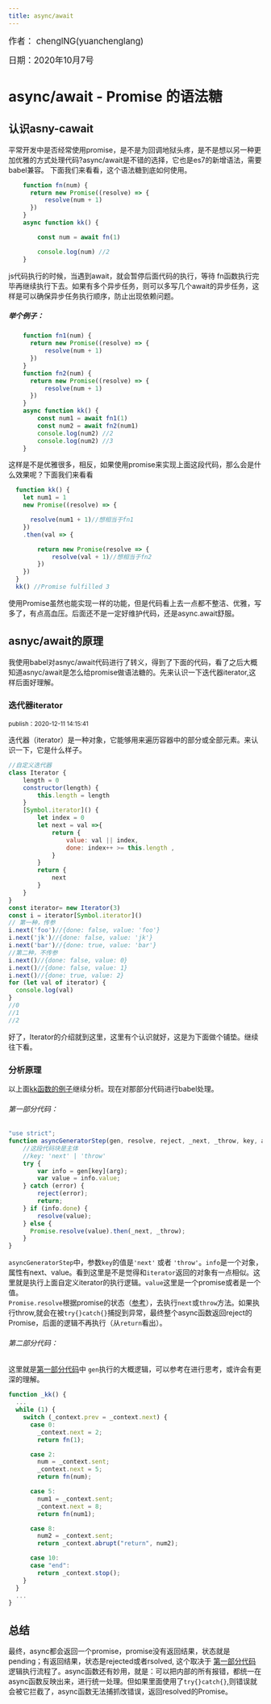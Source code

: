 ```yaml
---
title: async/await
---
```


<big>作者： chenglNG(yuanchenglang)</big>

<big>日期：2020年10月7号</big>

# async/await - Promise 的语法糖

## 认识asny-cawait

平常开发中是否经常使用promise，是不是为回调地狱头疼，是不是想以另一种更加优雅的方式处理代码?async/await是不错的选择，它也是es7的新增语法，需要babel兼容。
下面我们来看看，这个语法糖到底如何使用。
```javascript
    function fn(num) {
      return new Promise((resolve) => {
          resolve(num + 1)
      })
    }
    async function kk() {

        const num = await fn(1)

        console.log(num) //2
    }
```
js代码执行的时候，当遇到await，就会暂停后面代码的执行，等待 fn函数执行完毕再继续执行下去。如果有多个异步任务，则可以多写几个await的异步任务，这样是可以确保异步任务执行顺序，防止出现依赖问题。
##### 举个例子：
```javascript
    function fn1(num) {
      return new Promise((resolve) => {
          resolve(num + 1)
      })
    }
    function fn2(num) {
      return new Promise((resolve) => {
          resolve(num + 1)
      })
    }
    async function kk() {
        const num1 = await fn1(1)
        const num2 = await fn2(num1)
        console.log(num2) //2
        console.log(num2) //3
    }
```
这样是不是优雅很多，相反，如果使用promise来实现上面这段代码，那么会是什么效果呢？下面我们来看看
```javascript
  function kk() {
    let num1 = 1
    new Promise((resolve) => {

      resolve(num1 + 1)//想相当于fn1
    })
    .then(val => {

        return new Promise(resolve => {
            resolve(val + 1)//想相当于fn2
        })
    })
  }
  kk() //Promise fulfilled 3

```

使用Promise虽然也能实现一样的功能，但是代码看上去一点都不整洁、优雅，写多了，有点高血压。后面还不是一定好维护代码，还是async.await舒服。

## asnyc/await的原理

我使用babel对asnyc/await代码进行了转义，得到了下面的代码，看了之后大概知道asnyc/await是怎么给promise做语法糖的。先来认识一下迭代器iterator,这样后面好理解。

### 迭代器iterator

<small>publish：2020-12-11 14:15:41</small>

迭代器（iterator）是一种对象，它能够用来遍历容器中的部分或全部元素。来认识一下，它是什么样子。
```js
//自定义迭代器
class Iterator {
    length = 0
    constructor(length) {
        this.length = length
    }
    [Symbol.iterator]() {
        let index = 0
        let next = val =>{
            return {
                value: val || index,
                done: index++ >= this.length ,
            }
        }
        return {
            next
        }
    }
}
const iterator= new Iterator(3)
const i = iterator[Symbol.iterator]()
// 第一种，传参
i.next('foo')//{done: false, value: 'foo'}
i.next('jk')//{done: false, value: 'jk'}
i.next('bar')//{done: true, value: 'bar'}
//第二种，不传参
i.next()//{done: false, value: 0}
i.next()//{done: false, value: 1}
i.next()//{done: true, value: 2}
for (let val of iterator) {
  console.log(val)
}
//0
//1
//2
```
好了，Iterator的介绍就到这里，这里有个认识就好，这是为下面做个铺垫。继续往下看。

### 分析原理

以上面<a href="http://localhost:8080/sidebar/javascript/async-await.html#%E4%B8%BE%E4%B8%AA%E4%BE%8B%E5%AD%90%EF%BC%9A">kk函数的例子</a>继续分析。现在对那部分代码进行babel处理。
###### 第一部分代码：
```javascript
"use strict";
function asyncGeneratorStep(gen, resolve, reject, _next, _throw, key, arg) { 
    //这段代码块是主体
    //key: 'next' | 'throw'
    try {
        var info = gen[key](arg); 
        var value = info.value; 
    } catch (error) { 
        reject(error); 
        return; 
    } if (info.done) { 
        resolve(value); 
    } else { 
      Promise.resolve(value).then(_next, _throw); 
    } 
}
```
<code>asyncGeneratorStep</code>中，参数<code>key</code>的值是<code>'next'</code> 或者 <code>'throw'</code>。<code>info</code>是一个对象，属性有next、value。看到这里是不是觉得和<code>iterator</code>返回的对象有一点相似。这里就是执行上面自定义iterator的执行逻辑。<code>value</code>这里是一个promise或者是一个值。<code> Promise.resolve</code>根据promise的状态（<a href="/nav/web/javascript/promise/">参考</a>），去执行<code>next</code>或<code>throw</code>方法。如果执行throw,就会在被<code>try{}catch{}</code>捕捉到异常，最终整个async函数返回reject的Promise，后面的逻辑不再执行（从<code>return</code>看出）。

###### 第二部分代码：
这里就是<a href="/sidebar/javascript/async-await.html#第一部分代码：">第一部分代码</a>中 <code>gen</code>执行的大概逻辑，可以参考在进行思考，或许会有更深的理解。
```js
function _kk() {
  ...
  while (1) {
    switch (_context.prev = _context.next) {
      case 0:
        _context.next = 2;
        return fn(1);

      case 2:
        num = _context.sent;
        _context.next = 5;
        return fn(num);

      case 5:
        num1 = _context.sent;
        _context.next = 8;
        return fn(num1);

      case 8:
        num2 = _context.sent;
        return _context.abrupt("return", num2);

      case 10:
      case "end":
        return _context.stop();
    }
  }
  ...
}
```
## 总结
最终，async都会返回一个promise，promise没有返回结果，状态就是pending；有返回结果，状态是rejected或者rsolved, 这个取决于 <a href="/sidebar/javascript/async-await.html#第一部分代码：">第一部分代码</a> 逻辑执行流程了。async函数还有妙用，就是：可以把内部的所有报错，都统一在async函数反映出来，进行统一处理。但如果里面使用了<code>try{}catch{}</code>,则错误就会被它拦截了，async函数无法捕抓改错误，返回resolved的Promise。










  
